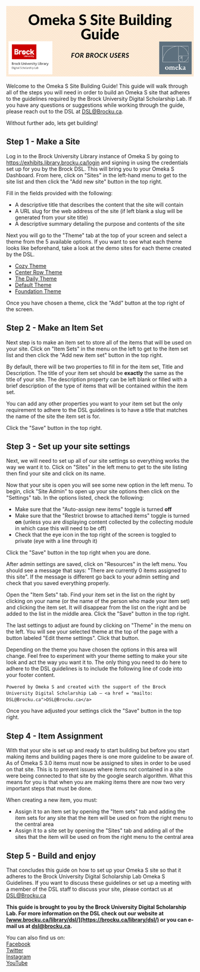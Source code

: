 ![Banner Image][imglogo]


Welcome to the Omeka S Site Building Guide!  This guide will walk through all of the steps you will need in order to build an Omeka S site that adheres to the guidelines required by the Brock University Digital Scholarship Lab.  If you have any questions or suggestions while working through the guide, please reach out to the DSL at DSL@Brocku.ca.

Without further ado, lets get building!

## Step 1 - Make a Site

Log in to the Brock University Library instance of Omeka S by going to https://exhibits.library.brocku.ca/login and signing in using the credentials set up for you by the Brock DSL. This will bring you to your Omeka S Dashboard.  From here, click on "Sites" in the left-hand menu to get to the site list and then click the "Add new site" button in the top right.

Fill in the fields provided with the following:

* A descriptive title that describes the content that the site will contain
* A URL slug for the web address of the site (if left blank a slug will be generated from your site title)
* A descriptive summary detailing the purpose and contents of the site

Next you will go to the "Theme" tab at the top of your screen and select a theme from the 5 available options.  If you want to see what each theme looks like beforehand, take a look at the demo sites for each theme created by the DSL.

* [Cozy Theme](https://exhibits.library.brocku.ca/s/dsldemo_01/page/welcome)
* [Center Row Theme](https://exhibits.library.brocku.ca/s/dsldemo_02/page/welcome)
* [The Daily Theme](https://exhibits.library.brocku.ca/s/dsldemo_03/page/welcome)
* [Default Theme](https://exhibits.library.brocku.ca/s/dsldemo_04/page/welcome)
* [Foundation Theme](https://exhibits.library.brocku.ca/s/dsldemo_05/page/welcome)

Once you have chosen a theme, click the "Add" button at the top right of the screen.


## Step 2 - Make an Item Set

Next step is to make an item set to store all of the items that will be used on your site.  Click on "Item Sets" in the menu on the left to get to the item set list and then click the "Add new item set" button in the top right.

By default, there will be two properties to fill in for the item set, Title and Description.  The title of your item set should be **exactly** the same as the title of your site.  The description property can be left blank or filled with a brief description of the type of items that will be contained within the item set.

You can add any other properties you want to your item set but the only requirement to adhere to the DSL guidelines is to have a title that matches the name of the site the item set is for.

Click the "Save" button in the top right.

## Step 3 - Set up your site settings

Next, we will need to set up all of our site settings so everything works the way we want it to.  Click on "Sites" in the left menu to get to the site listing then find your site and click on its name.

Now that your site is open you will see some new option in the left menu.  To begin, click "Site Admin" to open up your site options then click on the "Settings" tab.  In the options listed, check the following:

* Make sure that the "Auto-assign new items" toggle is turned **off**
* Make sure that the "Restrict browse to attached items" toggle is turned **on** (unless you are displaying content collected by the collecting module in which case this will need to be off)
* Check that the eye icon in the top right of the screen is toggled to private (eye with a line through it)

Click the "Save" button in the top right when you are done.

After admin settings are saved, click on "Resources" in the left menu.  You should see a message that says: "There are currently 0 items assigned to this site".  If the message is different go back to your admin setting and check that you saved everything properly.

Open the "Item Sets" tab.  Find your item set in the list on the right by clicking on your name (or the name of the person who made your item set) and clicking the item set.  It will disappear from the list on the right and be added to the list in the middle area.  Click the "Save" button in the top right.

The last settings to adjust are found by clicking on "Theme" in the menu on the left.  You will see your selected theme at the top of the page with a button labeled "Edit theme settings".  Click that button.

Depending on the theme you have chosen the options in this area will change.  Feel free to experiment with your theme setting to make your site look and act the way you want it to.  The only thing you need to do here to adhere to the DSL guidelines is to include the following line of code into your footer content.

`Powered by Omeka S and created with the support of the Brock University Digital Scholarship Lab – <a href = "mailto: DSL@Brocku.ca">DSL@Brocku.ca</a>`

Once you have adjusted your settings click the "Save" button in the top right.

## Step 4 - Item Assignment

With that your site is set up and ready to start building but before you start making items and building pages there is one more guideline to be aware of.  As of Omeka S 3.0 items must now be assigned to sites in order to be used on that site.  This is to prevent issues where items not contained in a site were being connected to that site by the google search algorithm.  What this means for you is that when you are making items there are now two very important steps that must be done.

When creating a new item, you must:

* Assign it to an item set by opening the "Item sets" tab and adding the item sets for any site that the item will be used on from the right menu to the central area
* Assign it to a site set by opening the "Sites" tab and adding all of the sites that the item will be used on from the right menu to the central area

## Step 5 - Build and enjoy

That concludes this guide on how to set up your Omeka S site so that it adheres to the Brock University Digital Scholarship Lab Omeka S Guidelines.  If you want to discuss these guidelines or set up a meeting with a member of the DSL staff to discuss your site, please contact us at DSL@Brocku.ca










**This guide is brought to you by the Brock University Digital Scholarship Lab.  For more information on the DSL check out our website at [www.brocku.ca/library/dsl/](https://brocku.ca/library/dsl/) or you can e-mail us at dsl@brocku.ca.**  
  
You can also find us on:  
[Facebook](https://www.facebook.com/Brock-University-Digital-Scholarship-Lab-349407235866792/)  
[Twitter](https://twitter.com/brock_dsl)  
[Instagram](https://www.instagram.com/brock_dsl/?hl=en)  
[YouTube](https://www.youtube.com/channel/UC2eEqPkDo-1N3qilxv-N_1g/featured?view_as=subscriber)










<!--- Please use reference style images so that it is easier to update pictures later --->

[imglogo]: guide_logo.png
